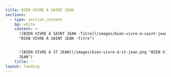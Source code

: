 ```yaml
---
title: BIEN VIVRE À SAINT JEAN
sections:
  - type: section_content
    bg: white
    content: >-
      ![BIEN VIVRE À SAINT JEAN -Titre](/images/bien-vivre-à-saint-jean-3.png
      "BIEN VIVRE À SAINT JEAN -Titre")


      ![BIEN VIVRE À ST JEAN](/images/bien-vivre-à-st-jean.png "BIEN VIVRE À ST
      JEAN")
    title: ''
layout: landing
---
```


